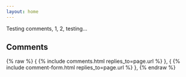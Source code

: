 ```yaml
---
layout: home
---
```


Testing comments, 1, 2, testing...

<style>
.article-comment {
    display: flex;
    clear: both;
    padding-top: .7em;
}

.article-comment-content {
    flex-grow: 1;
}

.article-comment .article-comment, .article-comment ~ .article-comment {
    border-top: .1em solid #eee;
}

.article-comment summary {
    color: #2a7ae2;
    cursor: pointer;
}

.article-comment-avatar {
    width: 3.5em;
    max-width: 20%;
    margin-right: .7em;
}

.article-comment-footer {
    font-size: smaller;
    color: grey;
    display: inline;
    float: left;
    padding: .7em 0em;
}

input, select, textarea {
    margin-bottom: .5em;
    background: #eee;
    border: none;
    padding: .5em;
    width: 100%;
}

textarea {
    height: 10em;
}

input[type='submit'] {
    width: auto;
}

label {
    font-size: smaller;
    color: grey;
    display: block;
}

</style>

Comments
--------
{% raw %}
{ {% include comments.html replies_to=page.url %} },
{ {% include comment-form.html replies_to=page.url %} },
{% endraw %}

